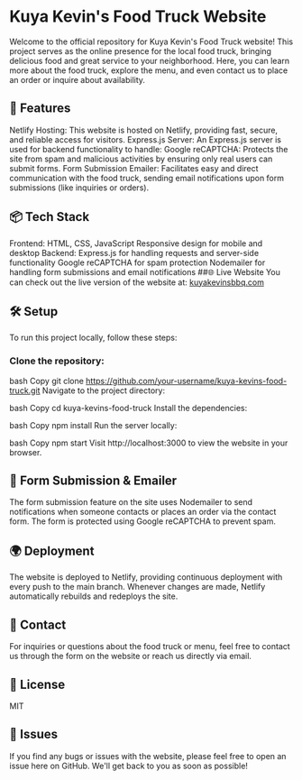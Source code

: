 # Kuya Kevin's Food Truck Website
Welcome to the official repository for Kuya Kevin's Food Truck website! This project serves as the online presence for the local food truck, bringing delicious food and great service to your neighborhood. Here, you can learn more about the food truck, explore the menu, and even contact us to place an order or inquire about availability.

## 🚀 Features
Netlify Hosting: This website is hosted on Netlify, providing fast, secure, and reliable access for visitors.
Express.js Server: An Express.js server is used for backend functionality to handle:
Google reCAPTCHA: Protects the site from spam and malicious activities by ensuring only real users can submit forms.
Form Submission Emailer: Facilitates easy and direct communication with the food truck, sending email notifications upon form submissions (like inquiries or orders).
## 📦 Tech Stack
Frontend:
HTML, CSS, JavaScript
Responsive design for mobile and desktop
Backend:
Express.js for handling requests and server-side functionality
Google reCAPTCHA for spam protection
Nodemailer for handling form submissions and email notifications
##🌐 Live Website
You can check out the live version of the website at:
<a target="_blank" href="https://kuyakevinsbbq.com/">kuyakevinsbbq.com</a>
## 🛠️ Setup
To run this project locally, follow these steps:

### Clone the repository:

bash
Copy
git clone https://github.com/your-username/kuya-kevins-food-truck.git
Navigate to the project directory:

bash
Copy
cd kuya-kevins-food-truck
Install the dependencies:

bash
Copy
npm install
Run the server locally:

bash
Copy
npm start
Visit http://localhost:3000 to view the website in your browser.

## 📨 Form Submission & Emailer
The form submission feature on the site uses Nodemailer to send notifications when someone contacts or places an order via the contact form. The form is protected using Google reCAPTCHA to prevent spam.
## 🌍 Deployment
The website is deployed to Netlify, providing continuous deployment with every push to the main branch. Whenever changes are made, Netlify automatically rebuilds and redeploys the site.
## 📧 Contact
For inquiries or questions about the food truck or menu, feel free to contact us through the form on the website or reach us directly via email.
## 📜 License
MIT
## 🐞 Issues
If you find any bugs or issues with the website, please feel free to open an issue here on GitHub. We'll get back to you as soon as possible!
